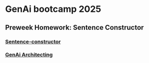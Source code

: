 # GenAi bootcamp 2025

## Preweek Homework: Sentence Constructor
### [Sentence-constructor](https://github.com/FuniLfuni/free-genai-bootcamp-2025/tree/main/sentence-constructor)
### [GenAi Architecting]()
